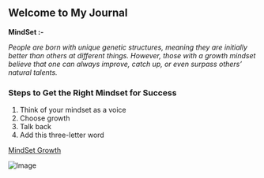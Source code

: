 ## Welcome to My Journal


**MindSet :-**

_People are born with unique genetic structures, meaning they are initially better than others at different things. However, those with a growth mindset believe that one can always improve, catch up, or even surpass others’ natural talents._ 


 ### Steps to Get the Right Mindset for Success

1. Think of your mindset as a voice 
2. Choose growth
3. Talk back
4. Add this three-letter word


[MindSet Growth](https://www.renaissance.com/edwords/growth-mindset/)


![Image](https://images.app.goo.gl/oSJ7Dp77HEdmzbjJ6)
```
